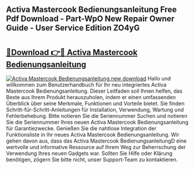 ## Activa Mastercook Bedienungsanleitung Free Pdf Download - Part-WpO New Repair Owner Guide - User Service Edition ZO4yG

# <h2><a href="http://df29zbc.blite.top/?on=Activa+Mastercook+Bedienungsanleitung">🔗Download 👉🔴 Activa Mastercook Bedienungsanleitung</a></h2>

[![Activa Mastercook Bedienungsanleitung new download](https://i.imgur.com/lujVjoI.png)](http://df29zbc.blite.top/?on=Activa+Mastercook+Bedienungsanleitung)
Hallo und willkommen zum Benutzerhandbuch für Ihr neu integriertes Activa Mastercook Bedienungsanleitung. Dieser Leitfaden soll Ihnen helfen, das Beste aus Ihrem Produkt herauszuholen, indem er einen umfassenden Überblick über seine Merkmale, Funktionen und Vorteile bietet. Sie finden Schritt-für-Schritt-Anleitungen für Installation, Verwendung, Wartung und Fehlerbehebung. Bitte notieren Sie die Seriennummer Suchen und notieren Sie die Seriennummer Ihres neuen Activa Mastercook Bedienungsanleitung für Garantiezwecke. Genießen Sie die nahtlose Integration der Funktionsliste in Ihr neues Activa Mastercook Bedienungsanleitung. Wir gehen davon aus, dass das Activa Mastercook BedienungsanleitungD eine wertvolle und informative Ressource auf Ihrem Weg zur Beherrschung der Verwendung Ihres neuen Gadgets war. Sollten Sie Hilfe oder Klärung benötigen, zögern Sie bitte nicht, unser Support-Team zu kontaktieren.
